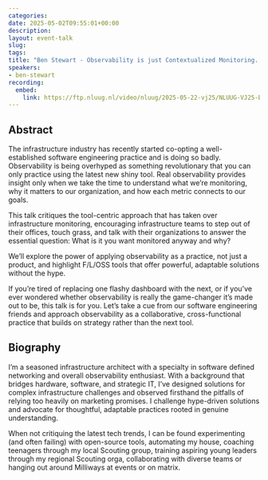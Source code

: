 ```yaml
---
categories:
date: 2025-05-02T09:55:01+00:00
description:
layout: event-talk
slug:
tags:
title: "Ben Stewart - Observability is just Contextualized Monitoring. Change my mind. "
speakers:
- ben-stewart
recording:
  embed:
    link: https://ftp.nluug.nl/video/nluug/2025-05-22-vj25/NLUUG-VJ25-BenStewart-ObservabilityIsJustContextualizedMonitoring.mp4
---
```


## Abstract

The infrastructure industry has recently started co-opting a well-established software engineering practice and is doing so badly. Observability is being overhyped as something revolutionary that you can only practice using the latest new shiny tool. Real observability provides insight only when we take the time to understand what we’re monitoring, why it matters to our organization, and how each metric connects to our goals.

This talk critiques the tool-centric approach that has taken over infrastructure monitoring, encouraging infrastructure teams to step out of their offices, touch grass, and talk with their organizations to answer the essential question: What is it you want monitored anyway and why?

We’ll explore the power of applying observability as a practice, not just a product, and highlight F/L/OSS tools that offer powerful, adaptable solutions without the hype. 

If you’re tired of replacing one flashy dashboard with the next, or if you’ve ever wondered whether observability is really the game-changer it’s made out to be, this talk is for you. Let’s take a cue from our software engineering friends and approach observability as a collaborative, cross-functional practice that builds on strategy rather than the next tool.

## Biography

I’m a seasoned infrastructure architect with a specialty in software defined networking and overall observability enthusiast. With a background that bridges hardware, software, and strategic IT, I’ve designed solutions for complex infrastructure challenges and observed firsthand the pitfalls of relying too heavily on marketing promises. I challenge hype-driven solutions and advocate for thoughtful, adaptable practices rooted in genuine understanding.

When not critiquing the latest tech trends, I can be found experimenting (and often failing) with open-source tools, automating my house, coaching teenagers through my local Scouting group, training aspiring young leaders through my regional Scouting orga, collaborating with diverse teams or hanging out around Milliways at events or on matrix.
